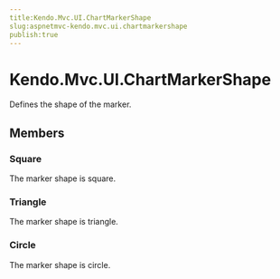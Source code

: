 ```yaml
---
title:Kendo.Mvc.UI.ChartMarkerShape
slug:aspnetmvc-kendo.mvc.ui.chartmarkershape
publish:true
---
```


# Kendo.Mvc.UI.ChartMarkerShape

Defines the shape of the marker.

## Members

### Square
The marker shape is square.

### Triangle
The marker shape is triangle.

### Circle
The marker shape is circle.